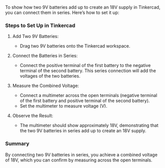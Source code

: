 To show how two 9V batteries add up to create an 18V supply in Tinkercad, you can connect them in series. Here’s how to set it up:

### Steps to Set Up in Tinkercad

1. Add Two 9V Batteries:
   - Drag two 9V batteries onto the Tinkercad workspace.

2. Connect the Batteries in Series:
   - Connect the positive terminal of the first battery to the negative terminal of the second battery. This series connection will add the voltages of the two batteries.

3. Measure the Combined Voltage:
   - Connect a multimeter across the open terminals (negative terminal of the first battery and positive terminal of the second battery).
   - Set the multimeter to measure voltage (V).

4. Observe the Result:
   - The multimeter should show approximately 18V, demonstrating that the two 9V batteries in series add up to create an 18V supply.

### Summary

By connecting two 9V batteries in series, you achieve a combined voltage of 18V, which you can confirm by measuring across the open terminals.
